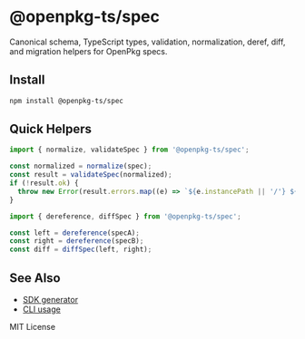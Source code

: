 # @openpkg-ts/spec

Canonical schema, TypeScript types, validation, normalization, deref, diff, and migration helpers for OpenPkg specs.

## Install
```bash
npm install @openpkg-ts/spec
```

## Quick Helpers
```ts
import { normalize, validateSpec } from '@openpkg-ts/spec';

const normalized = normalize(spec);
const result = validateSpec(normalized);
if (!result.ok) {
  throw new Error(result.errors.map((e) => `${e.instancePath || '/'} ${e.message}`).join('\n'));
}
```

```ts
import { dereference, diffSpec } from '@openpkg-ts/spec';

const left = dereference(specA);
const right = dereference(specB);
const diff = diffSpec(left, right);
```

## See Also
- [SDK generator](../sdk/README.md)
- [CLI usage](../cli/README.md)

MIT License
